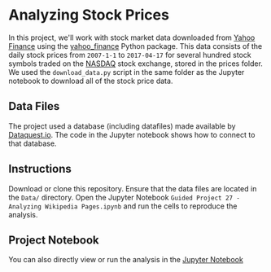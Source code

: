 # Analyzing Stock Prices

In this project, we'll work with stock market data downloaded from [Yahoo Finance](https://finance.yahoo.com/) using the [yahoo_finance](https://pypi.python.org/pypi/yahoo-finance) Python package. This data consists of the daily stock prices from `2007-1-1` to `2017-04-17` for several hundred stock symbols traded on the [NASDAQ](http://www.nasdaq.com/) stock exchange, stored in the prices folder. We used the `download_data.py` script in the same folder as the Jupyter notebook to download all of the stock price data. 

## Data Files
The project used a database (including datafiles) made available by [Dataquest.io](https://www.dataquest.io/). The code in the Jupyter notebook shows how to connect to that database. 

## Instructions

Download or clone this repository.
Ensure that the data files are located in the `Data/` directory.
Open the Jupyter Notebook `Guided Project 27 - Analyzing Wikipedia Pages.ipynb` and run the cells to reproduce the analysis.

## Project Notebook

You can also directly view or run the analysis in the [Jupyter Notebook](https://github.com/timmueller0/data_projects_misc/blob/main/projects/guided_project_27_analyzing_wikipedia_pages/Guided%20Project%2027%20-%20Analyzing%20Wikipedia%20Pages.ipynb)



